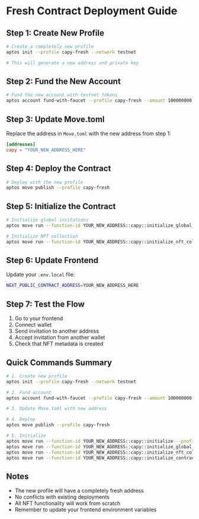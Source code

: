 # Fresh Contract Deployment Guide

## Step 1: Create New Profile

```bash
# Create a completely new profile
aptos init --profile capy-fresh --network testnet

# This will generate a new address and private key
```

## Step 2: Fund the New Account

```bash
# Fund the new account with testnet tokens
aptos account fund-with-faucet --profile capy-fresh --amount 100000000
```

## Step 3: Update Move.toml

Replace the address in `Move.toml` with the new address from step 1:

```toml
[addresses]
capy = "YOUR_NEW_ADDRESS_HERE"
```

## Step 4: Deploy the Contract

```bash
# Deploy with the new profile
aptos move publish --profile capy-fresh
```

## Step 5: Initialize the Contract

```bash
# Initialize global invitations
aptos move run --function-id YOUR_NEW_ADDRESS::capy::initialize_global_invitations --profile capy-fresh

# Initialize NFT collection
aptos move run --function-id YOUR_NEW_ADDRESS::capy::initialize_nft_collection --profile capy-fresh
```

## Step 6: Update Frontend

Update your `.env.local` file:

```bash
NEXT_PUBLIC_CONTRACT_ADDRESS=YOUR_NEW_ADDRESS_HERE
```

## Step 7: Test the Flow

1. Go to your frontend
2. Connect wallet
3. Send invitation to another address
4. Accept invitation from another wallet
5. Check that NFT metadata is created

## Quick Commands Summary

```bash
# 1. Create new profile
aptos init --profile capy-fresh --network testnet

# 2. Fund account
aptos account fund-with-faucet --profile capy-fresh --amount 100000000

# 3. Update Move.toml with new address

# 4. Deploy
aptos move publish --profile capy-fresh

# 5. Initialize
aptos move run --function-id YOUR_NEW_ADDRESS::capy::initialize --profile capy-fresh
aptos move run --function-id YOUR_NEW_ADDRESS::capy::initialize_global_invitations --profile capy-fresh
aptos move run --function-id YOUR_NEW_ADDRESS::capy::initialize_nft_collection --profile capy-fresh
aptos move run --function-id YOUR_NEW_ADDRESS::capy::initialize_contract_marketplace --profile capy-fresh
```

## Notes

- The new profile will have a completely fresh address
- No conflicts with existing deployments
- All NFT functionality will work from scratch
- Remember to update your frontend environment variables
